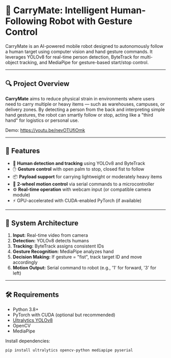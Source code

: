 # 🤖 CarryMate: Intelligent Human-Following Robot with Gesture Control

CarryMate is an AI-powered mobile robot designed to autonomously follow a human target using computer vision and hand gesture commands. It leverages YOLOv8 for real-time person detection, ByteTrack for multi-object tracking, and MediaPipe for gesture-based start/stop control.

---

## 🔍 Project Overview

**CarryMate** aims to reduce physical strain in environments where users need to carry multiple or heavy items — such as warehouses, campuses, or delivery zones. By detecting a person from the back and interpreting simple hand gestures, the robot can smartly follow or stop, acting like a "third hand" for logistics or personal use.

Demo: https://youtu.be/nevOTUfiOmk

---

## 🎯 Features

- 🧠 **Human detection and tracking** using YOLOv8 and ByteTrack
- ✋ **Gesture control** with open palm to stop, closed fist to follow
- 📦 **Payload support** for carrying lightweight or moderately heavy items
- 🛞 **2-wheel motion control** via serial commands to a microcontroller
- ⚙️ **Real-time operation** with webcam input (or compatible camera module)
- ⚡ GPU-accelerated with CUDA-enabled PyTorch (if available)

---

## 🚀 System Architecture

1. **Input:** Real-time video from camera
2. **Detection:** YOLOv8 detects humans
3. **Tracking:** ByteTrack assigns consistent IDs
4. **Gesture Recognition:** MediaPipe analyzes hand
5. **Decision Making:** If gesture = "fist", track target ID and move accordingly
6. **Motion Output:** Serial command to robot (e.g., '1' for forward, '3' for left)

---

## 🛠️ Requirements

- Python 3.8+
- PyTorch with CUDA (optional but recommended)
- [Ultralytics YOLOv8](https://github.com/ultralytics/ultralytics)
- OpenCV
- MediaPipe

Install dependencies:

```bash
pip install ultralytics opencv-python mediapipe pyserial
